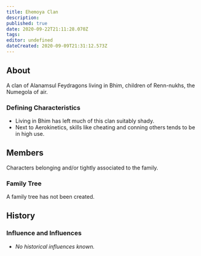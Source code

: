 ```yaml
---
title: Ehemoya Clan
description: 
published: true
date: 2020-09-22T21:11:28.070Z
tags: 
editor: undefined
dateCreated: 2020-09-09T21:31:12.573Z
---
```


## About

A clan of Alanamsul Feydragons living in Bhim, children of Renn-nukhs, the Numegola of air.

### Defining Characteristics

- Living in Bhim has left much of this clan suitably shady.
- Next to Aerokinetics, skills like cheating and conning others tends to be in high use.

## Members

Characters belonging and/or tightly associated to the family.

### Family Tree

A family tree has not been created.

## History

### Influence and Influences

- *No historical influences known.*
